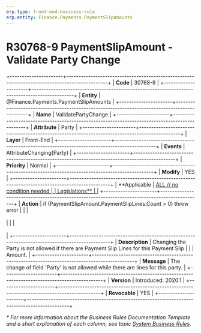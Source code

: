 ```yaml
---
erp.type: front-end-business-rule
erp.entity: Finance.Payments.PaymentSlipAmounts
---
```


# R30768-9 PaymentSlipAmount - Validate Party Change
+----------------------+-----------------------------------------------------------------------------------------------+
| **Code**             | 30768-9                                                                                       |
+----------------------+-----------------------------------------------------------------------------------------------+
| **Entity**           | @Finance.Payments.PaymentSlipAmounts                                                          |
+----------------------+-----------------------------------------------------------------------------------------------+
| **Name**             | ValidatePartyChange                                                                           |
+----------------------+-----------------------------------------------------------------------------------------------+
| **Attribute**        | Party                                                                                         |
+----------------------+-----------------------------------------------------------------------------------------------+
| **Layer**            | Front-End                                                                                     |
+----------------------+-----------------------------------------------------------------------------------------------+
| **Events**           | AttributeChanging(Party)                                                                      |
+----------------------+-----------------------------------------------------------------------------------------------+
| **Priority**         | Normal                                                                                        |
+----------------------+-----------------------------------------------------------------------------------------------+
| **Modify**           | YES                                                                                           |
+----------------------+-----------------------------------------------------------------------------------------------+
| **Applicable         | [ALL // no condition needed                                                                   |
| Legislations**       | ](xref:applicable-legislations)                                                               |
+----------------------+-----------------------------------------------------------------------------------------------+
| **Action**           | if (PaymentSlipAmount.PaymentSlipLines.Count \> 0) throw error                                |
|                      | <br/><br/>                                                                                    |
|                      | <br/><br/>                                                                                    |
+----------------------+-----------------------------------------------------------------------------------------------+
| **Description**      | Changing the Party is not allowed if there are Payment Slip Lines for this Payment Slip       |
|                      | Amount.                                                                                       |
+----------------------+-----------------------------------------------------------------------------------------------+
| **Message**          | The change of field \'Party\' is not allowed while there are lines for this party.            |
+----------------------+-----------------------------------------------------------------------------------------------+
| **Version**          | Introduced: 2020.1                                                                            |
+----------------------+-----------------------------------------------------------------------------------------------+
| **Revocable**        | YES                                                                                           |
+----------------------+-----------------------------------------------------------------------------------------------+

*\* For more information about the Business Rules Documentation Template and a short explanation of each column, see
topic [System Business Rules](../templates/template-description-system-business-rules.md).*
